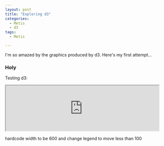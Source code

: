```yaml
---
layout: post
title: "Exploring d3"
categories:
  - Metis
  - d3
tags:
  - Metis

---
```

I'm so amazed by the graphics produced by d3. Here's my first attempt...

### Holy
Testing d3:

<iframe src="https://rawgit.com/liltong97/1d5fbba13346bfba0d57733941731bc0/raw/b831ab127c816604dd7aa36472a9391977647b03/index.html" width="100%" marginwidth="0" marginheight="0" scrolling="no"></iframe>

hardcode width to be 600 and change legend to move less than 100


